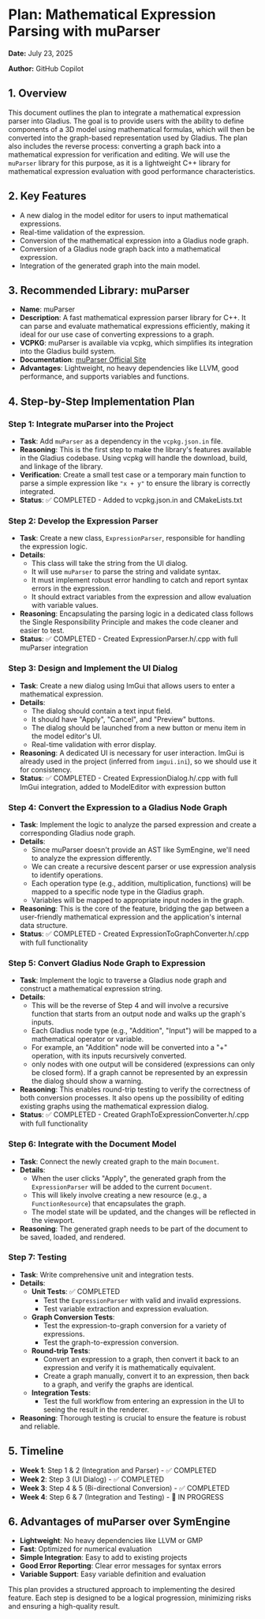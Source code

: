 # Plan: Mathematical Expression Parsing with muParser

**Date:** July 23, 2025

**Author:** GitHub Copilot

## 1. Overview

This document outlines the plan to integrate a mathematical expression parser into Gladius. The goal is to provide users with the ability to define components of a 3D model using mathematical formulas, which will then be converted into the graph-based representation used by Gladius. The plan also includes the reverse process: converting a graph back into a mathematical expression for verification and editing. We will use the `muParser` library for this purpose, as it is a lightweight C++ library for mathematical expression evaluation with good performance characteristics.

## 2. Key Features

- A new dialog in the model editor for users to input mathematical expressions.
- Real-time validation of the expression.
- Conversion of the mathematical expression into a Gladius node graph.
- Conversion of a Gladius node graph back into a mathematical expression.
- Integration of the generated graph into the main model.

## 3. Recommended Library: muParser

- **Name**: muParser
- **Description**: A fast mathematical expression parser library for C++. It can parse and evaluate mathematical expressions efficiently, making it ideal for our use case of converting expressions to a graph.
- **VCPKG**: muParser is available via vcpkg, which simplifies its integration into the Gladius build system.
- **Documentation**: [muParser Official Site](https://beltoforion.de/en/muparser/)
- **Advantages**: Lightweight, no heavy dependencies like LLVM, good performance, and supports variables and functions.

## 4. Step-by-Step Implementation Plan

### Step 1: Integrate muParser into the Project

- **Task**: Add `muParser` as a dependency in the `vcpkg.json.in` file.
- **Reasoning**: This is the first step to make the library's features available in the Gladius codebase. Using vcpkg will handle the download, build, and linkage of the library.
- **Verification**: Create a small test case or a temporary main function to parse a simple expression like `"x + y"` to ensure the library is correctly integrated.
- **Status**: ✅ COMPLETED - Added to vcpkg.json.in and CMakeLists.txt

### Step 2: Develop the Expression Parser

- **Task**: Create a new class, `ExpressionParser`, responsible for handling the expression logic.
- **Details**:
    - This class will take the string from the UI dialog.
    - It will use `muParser` to parse the string and validate syntax.
    - It must implement robust error handling to catch and report syntax errors in the expression.
    - It should extract variables from the expression and allow evaluation with variable values.
- **Reasoning**: Encapsulating the parsing logic in a dedicated class follows the Single Responsibility Principle and makes the code cleaner and easier to test.
- **Status**: ✅ COMPLETED - Created ExpressionParser.h/.cpp with full muParser integration

### Step 3: Design and Implement the UI Dialog

- **Task**: Create a new dialog using ImGui that allows users to enter a mathematical expression.
- **Details**:
    - The dialog should contain a text input field.
    - It should have "Apply", "Cancel", and "Preview" buttons.
    - The dialog should be launched from a new button or menu item in the model editor's UI.
    - Real-time validation with error display.
- **Reasoning**: A dedicated UI is necessary for user interaction. ImGui is already used in the project (inferred from `imgui.ini`), so we should use it for consistency.
- **Status**: ✅ COMPLETED - Created ExpressionDialog.h/.cpp with full ImGui integration, added to ModelEditor with expression button

### Step 4: Convert the Expression to a Gladius Node Graph

- **Task**: Implement the logic to analyze the parsed expression and create a corresponding Gladius node graph.
- **Details**:
    - Since muParser doesn't provide an AST like SymEngine, we'll need to analyze the expression differently.
    - We can create a recursive descent parser or use expression analysis to identify operations.
    - Each operation type (e.g., addition, multiplication, functions) will be mapped to a specific node type in the Gladius graph.
    - Variables will be mapped to appropriate input nodes in the graph.
- **Reasoning**: This is the core of the feature, bridging the gap between a user-friendly mathematical expression and the application's internal data structure.
- **Status**: ✅ COMPLETED - Created ExpressionToGraphConverter.h/.cpp with full functionality

### Step 5: Convert Gladius Node Graph to Expression

- **Task**: Implement the logic to traverse a Gladius node graph and construct a mathematical expression string.
- **Details**:
    - This will be the reverse of Step 4 and will involve a recursive function that starts from an output node and walks up the graph's inputs.
    - Each Gladius node type (e.g., "Addition", "Input") will be mapped to a mathematical operator or variable.
    - For example, an "Addition" node will be converted into a "+" operation, with its inputs recursively converted.
    - only nodes with one output will be considered (expressions can only be closed form). If a graph cannot be represented by an expressin the dialog should show a warning.
- **Reasoning**: This enables round-trip testing to verify the correctness of both conversion processes. It also opens up the possibility of editing existing graphs using the mathematical expression dialog.
- **Status**: ✅ COMPLETED - Created GraphToExpressionConverter.h/.cpp with full functionality

### Step 6: Integrate with the Document Model

- **Task**: Connect the newly created graph to the main `Document`.
- **Details**:
    - When the user clicks "Apply", the generated graph from the `ExpressionParser` will be added to the current `Document`.
    - This will likely involve creating a new resource (e.g., a `FunctionResource`) that encapsulates the graph.
    - The model state will be updated, and the changes will be reflected in the viewport.
- **Reasoning**: The generated graph needs to be part of the document to be saved, loaded, and rendered.

### Step 7: Testing

- **Task**: Write comprehensive unit and integration tests.
- **Details**:
    - **Unit Tests**: ✅ COMPLETED
        - Test the `ExpressionParser` with valid and invalid expressions.
        - Test variable extraction and expression evaluation.
    - **Graph Conversion Tests**:
        - Test the expression-to-graph conversion for a variety of expressions.
        - Test the graph-to-expression conversion.
    - **Round-trip Tests**:
        - Convert an expression to a graph, then convert it back to an expression and verify it is mathematically equivalent.
        - Create a graph manually, convert it to an expression, then back to a graph, and verify the graphs are identical.
    - **Integration Tests**:
        - Test the full workflow from entering an expression in the UI to seeing the result in the renderer.
- **Reasoning**: Thorough testing is crucial to ensure the feature is robust and reliable.

## 5. Timeline

- **Week 1**: Step 1 & 2 (Integration and Parser) - ✅ COMPLETED
- **Week 2**: Step 3 (UI Dialog) - ✅ COMPLETED
- **Week 3**: Step 4 & 5 (Bi-directional Conversion) - ✅ COMPLETED
- **Week 4**: Step 6 & 7 (Integration and Testing) - 🔄 IN PROGRESS

## 6. Advantages of muParser over SymEngine

- **Lightweight**: No heavy dependencies like LLVM or GMP
- **Fast**: Optimized for numerical evaluation
- **Simple Integration**: Easy to add to existing projects
- **Good Error Reporting**: Clear error messages for syntax errors
- **Variable Support**: Easy variable definition and evaluation

This plan provides a structured approach to implementing the desired feature. Each step is designed to be a logical progression, minimizing risks and ensuring a high-quality result.

